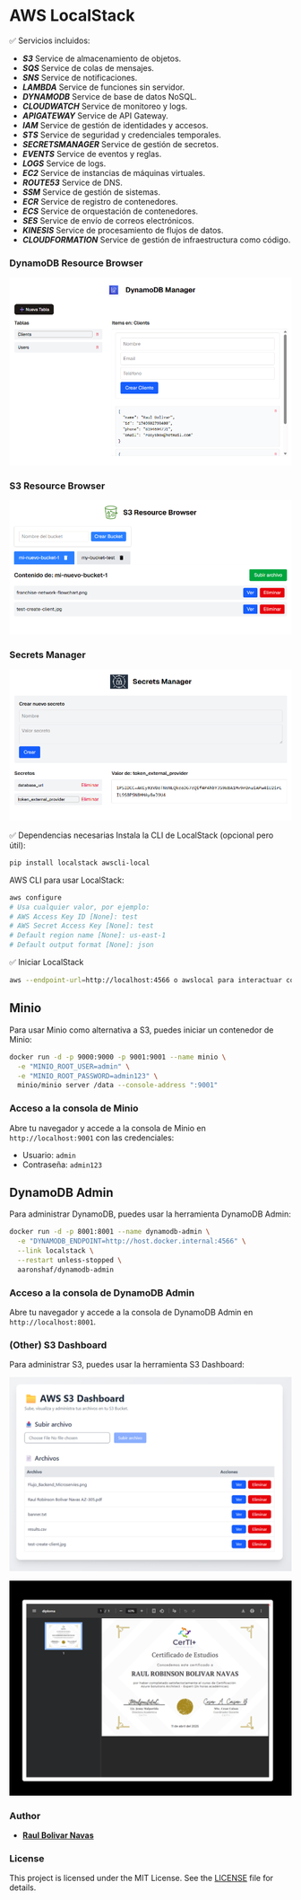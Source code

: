 # AWS LocalStack

✅ Servicios incluidos:

- ***S3*** Service de almacenamiento de objetos.
- ***SQS*** Service de colas de mensajes.
- ***SNS*** Service de notificaciones.
- ***LAMBDA*** Service de funciones sin servidor.
- ***DYNAMODB*** Service de base de datos NoSQL.
- ***CLOUDWATCH*** Service de monitoreo y logs.
- ***APIGATEWAY*** Service de API Gateway.
- ***IAM*** Service de gestión de identidades y accesos.
- ***STS*** Service de seguridad y credenciales temporales.
- ***SECRETSMANAGER*** Service de gestión de secretos.
- ***EVENTS*** Service de eventos y reglas.
- ***LOGS*** Service de logs.
- ***EC2*** Service de instancias de máquinas virtuales.
- ***ROUTE53*** Service de DNS.
- ***SSM*** Service de gestión de sistemas.
- ***ECR*** Service de registro de contenedores.
- ***ECS*** Service de orquestación de contenedores.
- ***SES*** Service de envío de correos electrónicos.
- ***KINESIS*** Service de procesamiento de flujos de datos.
- ***CLOUDFORMATION*** Service de gestión de infraestructura como código.

### DynamoDB Resource Browser

![img.png](assets/dynamodb-resource-browser.png)

### S3 Resource Browser

![img.png](assets/s3-resource-browser.png)

### Secrets Manager

![img.png](assets/secrets-manager.png)

✅ Dependencias necesarias
Instala la CLI de LocalStack (opcional pero útil):

```bash
pip install localstack awscli-local
```

AWS CLI para usar LocalStack:

```bash
aws configure
# Usa cualquier valor, por ejemplo:
# AWS Access Key ID [None]: test
# AWS Secret Access Key [None]: test
# Default region name [None]: us-east-1
# Default output format [None]: json
```

✅ Iniciar LocalStack

```bash
aws --endpoint-url=http://localhost:4566 o awslocal para interactuar con los servicios.
```

## Minio

Para usar Minio como alternativa a S3, puedes iniciar un contenedor de Minio:

```bash
docker run -d -p 9000:9000 -p 9001:9001 --name minio \
  -e "MINIO_ROOT_USER=admin" \
  -e "MINIO_ROOT_PASSWORD=admin123" \
  minio/minio server /data --console-address ":9001"
```

### Acceso a la consola de Minio

Abre tu navegador y accede a la consola de Minio en `http://localhost:9001` con las credenciales:
- Usuario: `admin`
- Contraseña: `admin123`

## DynamoDB Admin

Para administrar DynamoDB, puedes usar la herramienta DynamoDB Admin: 

```bash
docker run -d -p 8001:8001 --name dynamodb-admin \
  -e "DYNAMODB_ENDPOINT=http://host.docker.internal:4566" \
  --link localstack \
  --restart unless-stopped \
  aaronshaf/dynamodb-admin
```

### Acceso a la consola de DynamoDB Admin

Abre tu navegador y accede a la consola de DynamoDB Admin en `http://localhost:8001`.

### (Other) S3 Dashboard

Para administrar S3, puedes usar la herramienta S3 Dashboard:

![img.png](assets/img.png)

![img_1.png](assets/img_1.png)


### Author

- **[Raul Bolivar Navas](https://github.com/raulrobinson)**

### License

This project is licensed under the MIT License. See the [LICENSE](LICENSE) file for details.
